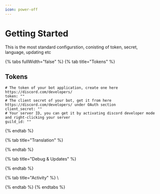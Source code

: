 ```yaml
---
icon: power-off
---
```


# Getting Started

This is the most standard configurstion, conisting of token, secret, language, updating etc

{% tabs fullWidth="false" %}
{% tab title="Tokens" %}
## Tokens

```
# The token of your bot application, create one here https://discord.com/developers/
token: ""
# The client secret of your bot, get it from here https://discord.com/developers/ under OAuth section
client_secret: ""
# Your server ID, you can get it by activating discord developer mode and right-clicking your server
guild_id: ""
```
{% endtab %}

{% tab title="Translation" %}

{% endtab %}

{% tab title="Debug & Updates" %}

{% endtab %}

{% tab title="Activity" %}
\

{% endtab %}
{% endtabs %}
